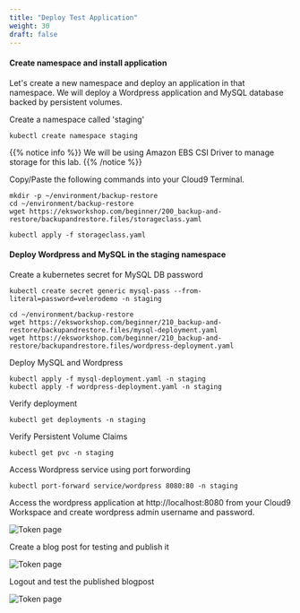 ```yaml
---
title: "Deploy Test Application"
weight: 30
draft: false
---
```


#### Create namespace and install application

Let's create a new namespace and deploy an application in that namespace. We will deploy a Wordpress application and MySQL database backed by persistent volumes.

Create a namespace called 'staging'
```
kubectl create namespace staging
```

{{% notice info %}}
We will be using Amazon EBS CSI Driver to manage storage for this lab. 
{{% /notice %}}

Copy/Paste the following commands into your Cloud9 Terminal.
```
mkdir -p ~/environment/backup-restore
cd ~/environment/backup-restore
wget https://eksworkshop.com/beginner/200_backup-and-restore/backupandrestore.files/storageclass.yaml
```
```
kubectl apply -f storageclass.yaml
```

#### Deploy Wordpress and MySQL in the staging namespace

Create a kubernetes secret for MySQL DB password

```
kubectl create secret generic mysql-pass --from-literal=password=velerodemo -n staging
```

```
cd ~/environment/backup-restore
wget https://eksworkshop.com/beginner/210_backup-and-restore/backupandrestore.files/mysql-deployment.yaml
wget https://eksworkshop.com/beginner/210_backup-and-restore/backupandrestore.files/wordpress-deployment.yaml
```

Deploy MySQL and Wordpress
```
kubectl apply -f mysql-deployment.yaml -n staging
kubectl apply -f wordpress-deployment.yaml -n staging
```

Verify deployment
```
kubectl get deployments -n staging
```

Verify Persistent Volume Claims
```
kubectl get pvc -n staging
```

Access Wordpress service using port forwording
```
kubectl port-forward service/wordpress 8080:80 -n staging
```

Access the wordpress application at http://localhost:8080 from your Cloud9 Workspace and create wordpress admin username and password.

![Token page](/images/backupandrestore/wordpress-admin.jpg)

Create a blog post for testing and publish it

![Token page](/images/backupandrestore/blogpost.jpg)

Logout and test the published blogpost

![Token page](/images/backupandrestore/wordpress.jpg)